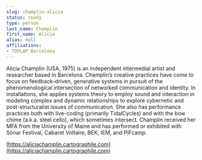 ```yaml
---
slug: champlin-alicia
status: ready
type: person
last_name: Champlin
first_name: Alicia
alias: null
affiliations:
- TOPLAP Barcelona
---
```


Alicia Champlin (USA, 1975) is an independent intermedial artist and researcher based in Barcelona. Champlin’s creative practices have come to focus on feedback-driven, generative systems in pursuit of the phenomenological intersection of networked communication and identity. In installations, she applies systems theory to employ sound and interaction in modeling complex and dynamic relationships to explore cybernetic and post-structuralist issues of communication. She also has performance practices both with live-coding (primarily TidalCycles) and with the bow chime (a.k.a. steel cello), which sometimes intersect. Champlin received her MFA from the University of Maine and has performed or exhibited with Sònar Festival, Cabaret Voltaire, BEK, IEM, and PIFcamp.

[https://aliciachamplin.cartographile.com](https://aliciachamplin.cartographile.com)
